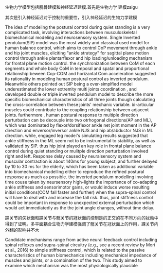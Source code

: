 生物力学模型包括肌骨建模和神经延迟建模.首先是生物力学 建模zaigu

其次是引入神经延迟对于控制的重要性，引入神经延迟的生物力学建模

The idea of modeling the postural control during quiet standing is a very complicated task, involving  interactions between musculoskeletal biomechanical modeling and neurosensory system. Single Inverted pendulum(SIP) model was the most widely and classical  used model for human balance control, which aims to control CoP movement through ankle and hip joint muscles, eliciting "ankle strategy" for sagittal plane motion control through ankle plantarflexor and hip loading/unloading mechanism for frontal plane motion control.  the synchronization between CoM of each segments and whole body CoM in temporal and spatal and proportional relationship beween Cop-COM and horizantal Com acceleration suggested its rationality in modeling human postural control as inverted pendulum.  Meanwhile others pointed out SIP being a over-simplfied model underestimated the lower extremity multi joints coordination , and developed double or triple inverted pendulum model to describe the more specific biomechanical characteristics of all three joints though calculating the cross-correlation between these joints' mechanic variable. bi-articular muscles could contribute to the coupling relationship between adjacent joints. furthermore , human postural response to multiple direction perturbation can be decouple into two otrhogonal directions(AP and ML), which was dominated by flexor/dorsiflexor ankle net joint moment in the AP direction and enversor/inversor ankle NJS and hip ab/abductor NJS in ML direction. while, engaged leg model's  simulating results suggested that ankle stiffness in the ML seem not to be instrumental to stability, as well as validated by SIP. thus hip joint played an key role in frontal plane balance control during quiet standing  or mulitple direction perturbation involved right and left. Response delay caused by neuralsensory system and muscular contraction is about 140ms for young subject, and further delayed by 10 to 30 ms for the elderly, which has been taken as additional variable into biomechanical modelling either to reproduce the refined postural response as much as possible.  the inverted pendulum modelling involving time couse taken by neursensory high-lights the importance of co-adapting ankle stiffness and sensorimotor gains, or would induce worse  resulting initial conditions(COM fall faster and further) when the  supra-spinal control will have to deal with and increase the fall risk. thus, joint stiffness control could be important in response to unexpected external perturbation which would act immediatedly as the the joint angle changes, without time delay.

踝关节的矢状面和踝关节与髋关节的冠状面的控制是的正交的在不同方向的扰动中得到了证明。多平面耦合生物力学建模强调了髋关节在冠状面上的作用，踝关节内外翻的影响并不大



Candidate mechanisms range from active neural feedback control including spinal  reflexes and supra-spinal circuitry (e.g., see a recent review by Mori et al.,  2016) to simple stiffness control, which is related to the passive  characteristics of human biomechanics including mechanical impedance of muscles  and joints, or a combination of the two. This study aimed to examine which  mechanism was the most physiologically plausible